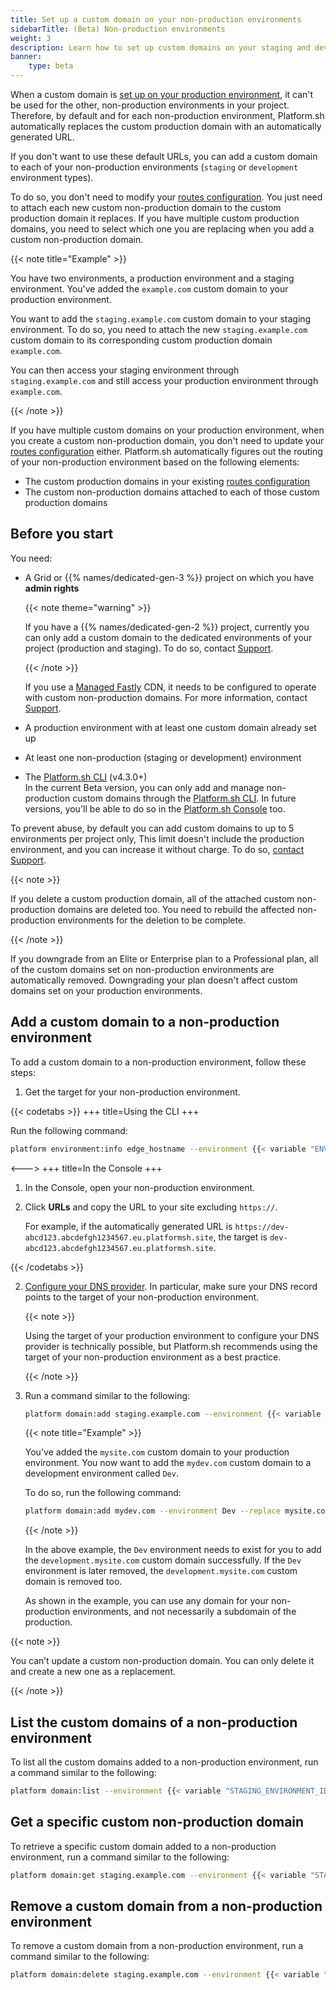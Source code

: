 ```yaml
---
title: Set up a custom domain on your non-production environments
sidebarTitle: (Beta) Non-production environments
weight: 3
description: Learn how to set up custom domains on your staging and development environments
banner: 
    type: beta
---
```


When a custom domain is [set up on your production environment](../steps/_index.md),
it can't be used for the other, non-production environments in your project.
Therefore, by default and for each non-production environment,
Platform.sh automatically replaces the custom production domain 
with an automatically generated URL.

If you don't want to use these default URLs,
you can add a custom domain to each of your non-production environments
(`staging` or `development` environment types).

To do so, you don't need to modify your [routes configuration](../../define-routes/_index.md).
You just need to attach each new custom non-production domain to the custom production domain it replaces.
If you have multiple custom production domains,
you need to select which one you are replacing when you add a custom non-production domain.

{{< note title="Example" >}}

You have two environments, a production environment and a staging environment.
You've added the `example.com` custom domain to your production environment.

You want to add the `staging.example.com` custom domain to your staging environment.
To do so, you need to attach the new `staging.example.com` custom domain
to its corresponding custom production domain `example.com`. 

You can then access your staging environment through `staging.example.com`
and still access your production environment through `example.com`.

{{< /note >}}

If you have multiple custom domains on your production environment,
when you create a custom non-production domain,
you don't need to update your [routes configuration](../../define-routes/_index.md) either.
Platform.sh automatically figures out the routing of your non-production environment
based on the following elements:

- The custom production domains in your existing [routes configuration](../../define-routes/_index.md)
- The custom non-production domains attached to each of those custom production domains

## Before you start

You need:

- A Grid or {{% names/dedicated-gen-3 %}} project on which you have **admin rights** <BR> 

  {{< note theme="warning" >}}

  If you have a {{% names/dedicated-gen-2 %}} project,
  currently you can only add a custom domain to the dedicated environments of your project (production and staging).
  To do so, contact [Support](https://console.platform.sh/-/users/~/tickets/open).

  {{< /note >}}

  If you use a [Managed Fastly](../cdn/managed-fastly.md) CDN,
  it needs to be configured to operate with custom non-production domains.
  For more information, contact [Support](https://console.platform.sh/-/users/~/tickets/open).   
- A production environment with at least one custom domain already set up
- At least one non-production (staging or development) environment
- The [Platform.sh CLI](../../administration/cli/_index.md) (v4.3.0+) <BR>
  In the current Beta version, you can only add and manage non-production custom domains
  through the [Platform.sh CLI](../../administration/cli/_index.md).
  In future versions, you'll be able to do so in the [Platform.sh Console](../../administration/web/_index.md) too.

To prevent abuse, by default you can add custom domains to up to 5 environments per project only,
This limit doesn't include the production environment,
and you can increase it without charge.
To do so, [contact Support](../../overview/get-support.md).

{{< note >}}

If you delete a custom production domain,
all of the attached custom non-production domains are deleted too.
You need to rebuild the affected non-production environments for the deletion to be complete.

 {{< /note >}}

If you downgrade from an Elite or Enterprise plan to a Professional plan,
all of the custom domains set on non-production environments are automatically removed.
Downgrading your plan doesn't affect custom domains set on your production environments.

## Add a custom domain to a non-production environment

To add a custom domain to a non-production environment, follow these steps:

1. Get the target for your non-production environment.

{{< codetabs >}}
+++
title=Using the CLI
+++

Run the following command:

```bash
platform environment:info edge_hostname --environment {{< variable "ENVIRONMENT_NAME" >}}
```

<--->
+++
title=In the Console
+++

1. In the Console, open your non-production environment.
2. Click **URLs** and copy the URL to your site excluding `https://`.

   For example, if the automatically generated URL is `https://dev-abcd123.abcdefgh1234567.eu.platformsh.site`,
   the target is `dev-abcd123.abcdefgh1234567.eu.platformsh.site`.

{{< /codetabs >}}

2. [Configure your DNS provider](../steps/_index.md#3-configure-your-dns-provider).
   In particular, make sure your DNS record points to the target of your non-production environment.

   {{< note >}}

   Using the target of your production environment to configure your DNS provider is technically possible,
   but Platform.sh recommends using the target of your non-production environment as a best practice.

   {{< /note >}}

3. Run a command similar to the following:

   ```bash
   platform domain:add staging.example.com --environment {{< variable "STAGING_ENVIRONMENT_ID" >}} --replace {{< variable "PRODUCTION_CUSTOM_DOMAIN_TO_REPLACE" >}}
   ```

   {{< note title="Example" >}}

   You've added the `mysite.com` custom domain to your production environment.
   You now want to add the `mydev.com` custom domain to a development environment called `Dev`.

   To do so, run the following command:

   ```bash
   platform domain:add mydev.com --environment Dev --replace mysite.com
   ```

   {{< /note >}}

   In the above example, the `Dev` environment needs to exist
   for you to add the `development.mysite.com` custom domain successfully.
   If the `Dev` environment is later removed,
   the `development.mysite.com` custom domain is removed too.

   As shown in the example, you can use any domain for your non-production environments,
   and not necessarily a subdomain of the production.

{{< note >}}

You can’t update a custom non-production domain.
You can only delete it and create a new one as a replacement.

{{< /note >}}

## List the custom domains of a non-production environment

To list all the custom domains added to a non-production environment,
run a command similar to the following:

```bash
platform domain:list --environment {{< variable "STAGING_ENVIRONMENT_ID" >}}
```

## Get a specific custom non-production domain

To retrieve a specific custom domain added to a non-production environment,
run a command similar to the following:

```bash
platform domain:get staging.example.com --environment {{< variable "STAGING_ENVIRONMENT_ID" >}}
```

## Remove a custom domain from a non-production environment

To remove a custom domain from a non-production environment,
run a command similar to the following:

```bash
platform domain:delete staging.example.com --environment {{< variable "STAGING_ENVIRONMENT_ID" >}}
```
